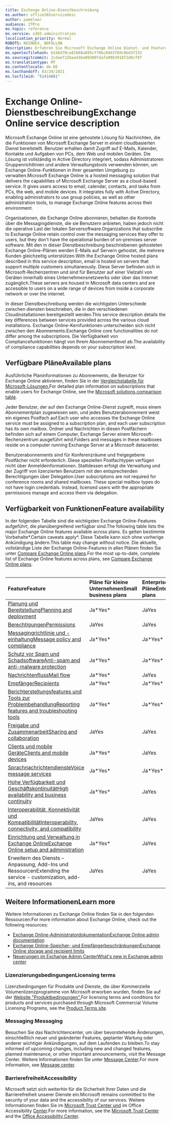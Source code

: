 ```yaml
---
title: Exchange Online-Dienstbeschreibung
ms.author: office365servicedesc
author: pamelaar
audience: ITPro
ms.topic: reference
ms.service: o365-administration
localization_priority: Normal
ROBOTS: NOINDEX, NOFOLLOW
description: Erfahren Sie Microsoft Exchange Online Dienst- und Featureverfügbarkeit in Microsoft 365- und Office 365-Plänen.
ms.openlocfilehash: b24bd70ce81b68a895cf70bc04d3f8dc0bd3f332
ms.sourcegitcommit: 2cdaef22baa43ba09300fdafa99b3918f2d8cf8f
ms.translationtype: MT
ms.contentlocale: de-DE
ms.lasthandoff: 03/29/2021
ms.locfileid: "51414881"
---
```

# <a name="exchange-online-service-description"></a><span data-ttu-id="21a19-103">Exchange Online-Dienstbeschreibung</span><span class="sxs-lookup"><span data-stu-id="21a19-103">Exchange Online service description</span></span>

<span data-ttu-id="21a19-p101">Microsoft Exchange Online ist eine gehostete Lösung für Nachrichten, die die Funktionen von Microsoft Exchange Server in einem cloudbasierten Dienst bereitstellt. Benutzer erhalten damit Zugriff auf E-Mails, Kalender, Kontakte und Aufgaben von PCs, dem Web und mobilen Geräten. Die Lösung ist vollständig in Active Directory integriert, sodass Administratoren Gruppenrichtlinien und andere Verwaltungstools verwenden können, um Exchange Online-Funktionen in ihrer gesamten Umgebung zu verwalten.</span><span class="sxs-lookup"><span data-stu-id="21a19-p101">Microsoft Exchange Online is a hosted messaging solution that delivers the capabilities of Microsoft Exchange Server as a cloud-based service. It gives users access to email, calendar, contacts, and tasks from PCs, the web, and mobile devices. It integrates fully with Active Directory, enabling administrators to use group policies, as well as other administration tools, to manage Exchange Online features across their environment.</span></span>
  
<span data-ttu-id="21a19-107">Organisationen, die Exchange Online abonnieren, behalten die Kontrolle über die Messagingdienste, die sie Benutzern anbieten, haben jedoch nicht die operative Last der lokalen Serversoftware.</span><span class="sxs-lookup"><span data-stu-id="21a19-107">Organizations that subscribe to Exchange Online retain control over the messaging services they offer to users, but they don't have the operational burden of on-premises server software.</span></span> <span data-ttu-id="21a19-108">Mit den in dieser Dienstbeschreibung beschriebenen gehosteten Exchange Online-Plänen werden E-Mails auf Servern gehostet, die mehrere Kunden gleichzeitig unterstützen.</span><span class="sxs-lookup"><span data-stu-id="21a19-108">With the Exchange Online hosted plans described in this service description, email is hosted on servers that support multiple customers simultaneously.</span></span> <span data-ttu-id="21a19-109">Diese Server befinden sich in Microsoft-Rechenzentren und sind für Benutzer auf einer Vielzahl von Geräten innerhalb eines Unternehmensnetzwerks oder über das Internet zugänglich.</span><span class="sxs-lookup"><span data-stu-id="21a19-109">These servers are housed in Microsoft data centers and are accessible to users on a wide range of devices from inside a corporate network or over the internet.</span></span>

<span data-ttu-id="21a19-110">In dieser Dienstbeschreibung werden die wichtigsten Unterschiede zwischen diensten beschrieben, die in den verschiedenen Cloudinstallationen bereitgestellt werden.</span><span class="sxs-lookup"><span data-stu-id="21a19-110">This service description details the key differences between services provided across the various cloud installations.</span></span> <span data-ttu-id="21a19-111">Exchange Online-Kernfunktionen unterscheiden sich nicht zwischen den Abonnements.</span><span class="sxs-lookup"><span data-stu-id="21a19-111">Exchange Online core functionalities do not differ among the subscriptions.</span></span> <span data-ttu-id="21a19-112">Die Verfügbarkeit von Compliancefunktionen hängt von Ihrem Abonnementlevel ab.</span><span class="sxs-lookup"><span data-stu-id="21a19-112">The availability of compliance capabilities depends on your subscription level.</span></span>
  
## <a name="available-plans"></a><span data-ttu-id="21a19-113">Verfügbare Pläne</span><span class="sxs-lookup"><span data-stu-id="21a19-113">Available plans</span></span>

<span data-ttu-id="21a19-114">Ausführliche Planinformationen zu Abonnements, die Benutzer für Exchange Online aktivieren, finden Sie in der [Vergleichstabelle für Microsoft-Lösungen.](https://go.microsoft.com/fwlink/?linkid=2139145)</span><span class="sxs-lookup"><span data-stu-id="21a19-114">For detailed plan information on subscriptions that enable users for Exchange Online, see the [Microsoft solutions comparison table](https://go.microsoft.com/fwlink/?linkid=2139145).</span></span>

<span data-ttu-id="21a19-115">Jeder Benutzer, der auf den Exchange Online-Dienst zugreift, muss einem Abonnementplan zugewiesen sein, und jedes Benutzerabonnement weist ein eigenes Postfach auf.</span><span class="sxs-lookup"><span data-stu-id="21a19-115">Each user who accesses the Exchange Online service must be assigned to a subscription plan, and each user subscription has its own mailbox.</span></span> <span data-ttu-id="21a19-116">Ordner und Nachrichten in diesen Postfächern befinden sich auf einem Computer, Exchange Server einem Microsoft-Rechenzentrum ausgeführt wird.</span><span class="sxs-lookup"><span data-stu-id="21a19-116">Folders and messages in these mailboxes reside on a computer running Exchange Server at a Microsoft datacenter.</span></span>
  
<span data-ttu-id="21a19-p105">Benutzerabonnements sind für Konferenzräume und freigegebene Postfächer nicht erforderlich. Diese speziellen Postfachtypen verfügen nicht über Anmeldeinformationen. Stattdessen erfolgt die Verwaltung und der Zugriff von lizenzierten Benutzern mit den entsprechenden Berechtigungen über Delegation.</span><span class="sxs-lookup"><span data-stu-id="21a19-p105">User subscriptions are not required for conference rooms and shared mailboxes. These special mailbox types do not have login credentials. Instead, licensed users with the appropriate permissions manage and access them via delegation.</span></span>

## <a name="feature-availability"></a><span data-ttu-id="21a19-120">Verfügbarkeit von Funktionen</span><span class="sxs-lookup"><span data-stu-id="21a19-120">Feature availability</span></span>

<span data-ttu-id="21a19-121">In der folgenden Tabelle sind die wichtigsten Exchange Online-Features aufgeführt, die planübergreifend verfügbar sind.</span><span class="sxs-lookup"><span data-stu-id="21a19-121">The following table lists the major Exchange Online features available across plans.</span></span> <span data-ttu-id="21a19-122">Es gelten bestimmte Vorbehalte\*.</span><span class="sxs-lookup"><span data-stu-id="21a19-122">Certain caveats apply\*.</span></span> <span data-ttu-id="21a19-123">Diese Tabelle kann sich ohne vorherige Ankündigung ändern.</span><span class="sxs-lookup"><span data-stu-id="21a19-123">This table may change without notice.</span></span> <span data-ttu-id="21a19-124">Die aktuelle, vollständige Liste der Exchange Online-Features in allen Plänen finden Sie unter [Compare Exchange Online plans](https://www.microsoft.com/microsoft-365/exchange/compare-microsoft-exchange-online-plans).</span><span class="sxs-lookup"><span data-stu-id="21a19-124">For the most up-to-date, complete list of Exchange Online features across plans, see [Compare Exchange Online plans](https://www.microsoft.com/microsoft-365/exchange/compare-microsoft-exchange-online-plans).</span></span><br><br>
  
| <span data-ttu-id="21a19-125">Feature</span><span class="sxs-lookup"><span data-stu-id="21a19-125">Feature</span></span> | <span data-ttu-id="21a19-126">Pläne für kleine Unternehmen</span><span class="sxs-lookup"><span data-stu-id="21a19-126">Small business plans</span></span> | <span data-ttu-id="21a19-127">Enterprise-Pläne</span><span class="sxs-lookup"><span data-stu-id="21a19-127">Enterprise plans</span></span> | <span data-ttu-id="21a19-128">Bildungspläne</span><span class="sxs-lookup"><span data-stu-id="21a19-128">Education plans</span></span> | <span data-ttu-id="21a19-129">GCC</span><span class="sxs-lookup"><span data-stu-id="21a19-129">GCC</span></span> | <span data-ttu-id="21a19-130">GCC – hoch</span><span class="sxs-lookup"><span data-stu-id="21a19-130">GCC-High</span></span> | <span data-ttu-id="21a19-131">DOD</span><span class="sxs-lookup"><span data-stu-id="21a19-131">DOD</span></span> | 
|:-----|:-----|:-----|:-----|:-----|:-----|:-----|
|[<span data-ttu-id="21a19-132">Planung und Bereitstellung</span><span class="sxs-lookup"><span data-stu-id="21a19-132">Planning and deployment</span></span>](planning-and-deployment.md)|<span data-ttu-id="21a19-133">Ja\*</span><span class="sxs-lookup"><span data-stu-id="21a19-133">Yes\*</span></span>|<span data-ttu-id="21a19-134">Ja</span><span class="sxs-lookup"><span data-stu-id="21a19-134">Yes</span></span>|<span data-ttu-id="21a19-135">Ja</span><span class="sxs-lookup"><span data-stu-id="21a19-135">Yes</span></span>|<span data-ttu-id="21a19-136">Ja</span><span class="sxs-lookup"><span data-stu-id="21a19-136">Yes</span></span>|<span data-ttu-id="21a19-137">Ja</span><span class="sxs-lookup"><span data-stu-id="21a19-137">Yes</span></span>|<span data-ttu-id="21a19-138">Ja</span><span class="sxs-lookup"><span data-stu-id="21a19-138">Yes</span></span>|
|[<span data-ttu-id="21a19-139">Berechtigungen</span><span class="sxs-lookup"><span data-stu-id="21a19-139">Permissions</span></span>](permissions.md)|<span data-ttu-id="21a19-140">Ja</span><span class="sxs-lookup"><span data-stu-id="21a19-140">Yes</span></span>|<span data-ttu-id="21a19-141">Ja</span><span class="sxs-lookup"><span data-stu-id="21a19-141">Yes</span></span>|<span data-ttu-id="21a19-142">Ja</span><span class="sxs-lookup"><span data-stu-id="21a19-142">Yes</span></span>|<span data-ttu-id="21a19-143">Ja</span><span class="sxs-lookup"><span data-stu-id="21a19-143">Yes</span></span>|<span data-ttu-id="21a19-144">Ja</span><span class="sxs-lookup"><span data-stu-id="21a19-144">Yes</span></span>|<span data-ttu-id="21a19-145">Ja</span><span class="sxs-lookup"><span data-stu-id="21a19-145">Yes</span></span>|
|[<span data-ttu-id="21a19-146">Messagingrichtlinie und -einhaltung</span><span class="sxs-lookup"><span data-stu-id="21a19-146">Message policy and compliance</span></span>](message-policy-and-compliance.md)|<span data-ttu-id="21a19-147">Ja\*</span><span class="sxs-lookup"><span data-stu-id="21a19-147">Yes\*</span></span>|<span data-ttu-id="21a19-148">Ja\*</span><span class="sxs-lookup"><span data-stu-id="21a19-148">Yes\*</span></span>|<span data-ttu-id="21a19-149">Ja</span><span class="sxs-lookup"><span data-stu-id="21a19-149">Yes</span></span>|<span data-ttu-id="21a19-150">Ja</span><span class="sxs-lookup"><span data-stu-id="21a19-150">Yes</span></span>|<span data-ttu-id="21a19-151">Ja</span><span class="sxs-lookup"><span data-stu-id="21a19-151">Yes</span></span>|<span data-ttu-id="21a19-152">Ja</span><span class="sxs-lookup"><span data-stu-id="21a19-152">Yes</span></span>|
|[<span data-ttu-id="21a19-153">Schutz vor Spam und Schadsoftware</span><span class="sxs-lookup"><span data-stu-id="21a19-153">Anti-spam and anti-malware protection</span></span>](anti-spam-and-anti-malware-protection.md)|<span data-ttu-id="21a19-154">Ja\*</span><span class="sxs-lookup"><span data-stu-id="21a19-154">Yes\*</span></span>|<span data-ttu-id="21a19-155">Ja\*</span><span class="sxs-lookup"><span data-stu-id="21a19-155">Yes\*</span></span>|<span data-ttu-id="21a19-156">Ja</span><span class="sxs-lookup"><span data-stu-id="21a19-156">Yes</span></span>|<span data-ttu-id="21a19-157">Ja</span><span class="sxs-lookup"><span data-stu-id="21a19-157">Yes</span></span>|<span data-ttu-id="21a19-158">Ja</span><span class="sxs-lookup"><span data-stu-id="21a19-158">Yes</span></span>|<span data-ttu-id="21a19-159">Ja</span><span class="sxs-lookup"><span data-stu-id="21a19-159">Yes</span></span>|
|[<span data-ttu-id="21a19-160">Nachrichtenfluss</span><span class="sxs-lookup"><span data-stu-id="21a19-160">Mail flow</span></span>](mail-flow.md)|<span data-ttu-id="21a19-161">Ja\*</span><span class="sxs-lookup"><span data-stu-id="21a19-161">Yes\*</span></span>|<span data-ttu-id="21a19-162">Ja</span><span class="sxs-lookup"><span data-stu-id="21a19-162">Yes</span></span>|<span data-ttu-id="21a19-163">Ja</span><span class="sxs-lookup"><span data-stu-id="21a19-163">Yes</span></span>|<span data-ttu-id="21a19-164">Ja</span><span class="sxs-lookup"><span data-stu-id="21a19-164">Yes</span></span>|<span data-ttu-id="21a19-165">Ja</span><span class="sxs-lookup"><span data-stu-id="21a19-165">Yes</span></span>|<span data-ttu-id="21a19-166">Ja</span><span class="sxs-lookup"><span data-stu-id="21a19-166">Yes</span></span>|
|[<span data-ttu-id="21a19-167">Empfänger</span><span class="sxs-lookup"><span data-stu-id="21a19-167">Recipients</span></span>](recipients.md)|<span data-ttu-id="21a19-168">Ja\*</span><span class="sxs-lookup"><span data-stu-id="21a19-168">Yes\*</span></span>|<span data-ttu-id="21a19-169">Ja\*</span><span class="sxs-lookup"><span data-stu-id="21a19-169">Yes\*</span></span>|<span data-ttu-id="21a19-170">Ja</span><span class="sxs-lookup"><span data-stu-id="21a19-170">Yes</span></span>|<span data-ttu-id="21a19-171">Ja</span><span class="sxs-lookup"><span data-stu-id="21a19-171">Yes</span></span>|<span data-ttu-id="21a19-172">Ja\*</span><span class="sxs-lookup"><span data-stu-id="21a19-172">Yes\*</span></span>|<span data-ttu-id="21a19-173">Ja\*</span><span class="sxs-lookup"><span data-stu-id="21a19-173">Yes\*</span></span>|
|[<span data-ttu-id="21a19-174">Berichterstellungsfeatures und Tools zur Problembehandlung</span><span class="sxs-lookup"><span data-stu-id="21a19-174">Reporting features and troubleshooting tools</span></span>](reporting-features-and-troubleshooting-tools.md)|<span data-ttu-id="21a19-175">Ja\*</span><span class="sxs-lookup"><span data-stu-id="21a19-175">Yes\*</span></span>|<span data-ttu-id="21a19-176">Ja\*</span><span class="sxs-lookup"><span data-stu-id="21a19-176">Yes\*</span></span>|<span data-ttu-id="21a19-177">Ja</span><span class="sxs-lookup"><span data-stu-id="21a19-177">Yes</span></span>|<span data-ttu-id="21a19-178">Ja</span><span class="sxs-lookup"><span data-stu-id="21a19-178">Yes</span></span>|<span data-ttu-id="21a19-179">Ja\*</span><span class="sxs-lookup"><span data-stu-id="21a19-179">Yes\*</span></span>|<span data-ttu-id="21a19-180">Ja\*</span><span class="sxs-lookup"><span data-stu-id="21a19-180">Yes\*</span></span>|
|[<span data-ttu-id="21a19-181">Freigabe und Zusammenarbeit</span><span class="sxs-lookup"><span data-stu-id="21a19-181">Sharing and collaboration</span></span>](sharing-and-collaboration.md)|<span data-ttu-id="21a19-182">Ja</span><span class="sxs-lookup"><span data-stu-id="21a19-182">Yes</span></span>|<span data-ttu-id="21a19-183">Ja</span><span class="sxs-lookup"><span data-stu-id="21a19-183">Yes</span></span>|<span data-ttu-id="21a19-184">Ja</span><span class="sxs-lookup"><span data-stu-id="21a19-184">Yes</span></span>|<span data-ttu-id="21a19-185">Ja</span><span class="sxs-lookup"><span data-stu-id="21a19-185">Yes</span></span>|<span data-ttu-id="21a19-186">Ja</span><span class="sxs-lookup"><span data-stu-id="21a19-186">Yes</span></span>|<span data-ttu-id="21a19-187">Ja</span><span class="sxs-lookup"><span data-stu-id="21a19-187">Yes</span></span>|
|[<span data-ttu-id="21a19-188">Clients und mobile Geräte</span><span class="sxs-lookup"><span data-stu-id="21a19-188">Clients and mobile devices</span></span>](clients-and-mobile-devices.md)|<span data-ttu-id="21a19-189">Ja\*</span><span class="sxs-lookup"><span data-stu-id="21a19-189">Yes\*</span></span>|<span data-ttu-id="21a19-190">Ja</span><span class="sxs-lookup"><span data-stu-id="21a19-190">Yes</span></span>|<span data-ttu-id="21a19-191">Ja</span><span class="sxs-lookup"><span data-stu-id="21a19-191">Yes</span></span>|<span data-ttu-id="21a19-192">Ja\*</span><span class="sxs-lookup"><span data-stu-id="21a19-192">Yes\*</span></span>|<span data-ttu-id="21a19-193">Ja\*</span><span class="sxs-lookup"><span data-stu-id="21a19-193">Yes\*</span></span>|<span data-ttu-id="21a19-194">Ja\*</span><span class="sxs-lookup"><span data-stu-id="21a19-194">Yes\*</span></span>|
|[<span data-ttu-id="21a19-195">Sprachnachrichtendienste</span><span class="sxs-lookup"><span data-stu-id="21a19-195">Voice message services</span></span>](voice-message-services.md)|<span data-ttu-id="21a19-196">Ja\*</span><span class="sxs-lookup"><span data-stu-id="21a19-196">Yes\*</span></span>|<span data-ttu-id="21a19-197">Ja\*</span><span class="sxs-lookup"><span data-stu-id="21a19-197">Yes\*</span></span>|<span data-ttu-id="21a19-198">Ja</span><span class="sxs-lookup"><span data-stu-id="21a19-198">Yes</span></span>|<span data-ttu-id="21a19-199">Nein\*</span><span class="sxs-lookup"><span data-stu-id="21a19-199">No\*</span></span>|<span data-ttu-id="21a19-200">Nein\*</span><span class="sxs-lookup"><span data-stu-id="21a19-200">No\*</span></span>|<span data-ttu-id="21a19-201">Nein\*</span><span class="sxs-lookup"><span data-stu-id="21a19-201">No\*</span></span>|
|[<span data-ttu-id="21a19-202">Hohe Verfügbarkeit und Geschäftskontinuität</span><span class="sxs-lookup"><span data-stu-id="21a19-202">High availability and business continuity</span></span>](high-availability-and-business-continuity.md)|<span data-ttu-id="21a19-203">Ja\*</span><span class="sxs-lookup"><span data-stu-id="21a19-203">Yes\*</span></span>|<span data-ttu-id="21a19-204">Ja</span><span class="sxs-lookup"><span data-stu-id="21a19-204">Yes</span></span>|<span data-ttu-id="21a19-205">Ja</span><span class="sxs-lookup"><span data-stu-id="21a19-205">Yes</span></span>|<span data-ttu-id="21a19-206">Ja</span><span class="sxs-lookup"><span data-stu-id="21a19-206">Yes</span></span>|<span data-ttu-id="21a19-207">Ja</span><span class="sxs-lookup"><span data-stu-id="21a19-207">Yes</span></span>|<span data-ttu-id="21a19-208">Ja</span><span class="sxs-lookup"><span data-stu-id="21a19-208">Yes</span></span>|
|[<span data-ttu-id="21a19-209">Interoperabilität, Konnektivität und Kompatibilität</span><span class="sxs-lookup"><span data-stu-id="21a19-209">Interoperability, connectivity, and compatibility</span></span>](interoperability-connectivity-and-compatibility.md)|<span data-ttu-id="21a19-210">Ja</span><span class="sxs-lookup"><span data-stu-id="21a19-210">Yes</span></span>|<span data-ttu-id="21a19-211">Ja</span><span class="sxs-lookup"><span data-stu-id="21a19-211">Yes</span></span>|<span data-ttu-id="21a19-212">Ja</span><span class="sxs-lookup"><span data-stu-id="21a19-212">Yes</span></span>|<span data-ttu-id="21a19-213">Ja</span><span class="sxs-lookup"><span data-stu-id="21a19-213">Yes</span></span>|<span data-ttu-id="21a19-214">Ja</span><span class="sxs-lookup"><span data-stu-id="21a19-214">Yes</span></span>|<span data-ttu-id="21a19-215">Ja</span><span class="sxs-lookup"><span data-stu-id="21a19-215">Yes</span></span>|
|[<span data-ttu-id="21a19-216">Einrichtung und Verwaltung in Exchange Online</span><span class="sxs-lookup"><span data-stu-id="21a19-216">Exchange Online setup and administration</span></span>](exchange-online-setup-and-administration.md)|<span data-ttu-id="21a19-217">Ja\*</span><span class="sxs-lookup"><span data-stu-id="21a19-217">Yes\*</span></span>|<span data-ttu-id="21a19-218">Ja</span><span class="sxs-lookup"><span data-stu-id="21a19-218">Yes</span></span>|<span data-ttu-id="21a19-219">Ja</span><span class="sxs-lookup"><span data-stu-id="21a19-219">Yes</span></span>|<span data-ttu-id="21a19-220">Ja</span><span class="sxs-lookup"><span data-stu-id="21a19-220">Yes</span></span>|<span data-ttu-id="21a19-221">Ja</span><span class="sxs-lookup"><span data-stu-id="21a19-221">Yes</span></span>|<span data-ttu-id="21a19-222">Ja\*</span><span class="sxs-lookup"><span data-stu-id="21a19-222">Yes\*</span></span>|
|<span data-ttu-id="21a19-223">Erweitern des Diensts – Anpassung, Add-Ins und Ressourcen</span><span class="sxs-lookup"><span data-stu-id="21a19-223">Extending the service - customization, add-ins, and resources</span></span>|<span data-ttu-id="21a19-224">Ja</span><span class="sxs-lookup"><span data-stu-id="21a19-224">Yes</span></span>|<span data-ttu-id="21a19-225">Ja</span><span class="sxs-lookup"><span data-stu-id="21a19-225">Yes</span></span>|<span data-ttu-id="21a19-226">Ja</span><span class="sxs-lookup"><span data-stu-id="21a19-226">Yes</span></span>|<span data-ttu-id="21a19-227">Ja</span><span class="sxs-lookup"><span data-stu-id="21a19-227">Yes</span></span>|<span data-ttu-id="21a19-228">Ja</span><span class="sxs-lookup"><span data-stu-id="21a19-228">Yes</span></span>|<span data-ttu-id="21a19-229">Ja</span><span class="sxs-lookup"><span data-stu-id="21a19-229">Yes</span></span>|

## <a name="learn-more"></a><span data-ttu-id="21a19-230">Weitere Informationen</span><span class="sxs-lookup"><span data-stu-id="21a19-230">Learn more</span></span>

<span data-ttu-id="21a19-231">Weitere Informationen zu Exchange Online finden Sie in den folgenden Ressourcen:</span><span class="sxs-lookup"><span data-stu-id="21a19-231">For more information about Exchange Online, check out the following resources:</span></span>

- [<span data-ttu-id="21a19-232">Exchange Online-Administratordokumentation</span><span class="sxs-lookup"><span data-stu-id="21a19-232">Exchange Online admin documentation</span></span>](/exchange/exchange-online)
- [<span data-ttu-id="21a19-233">Exchange Online-Speicher- und Empfängerbeschränkungen</span><span class="sxs-lookup"><span data-stu-id="21a19-233">Exchange Online storage and recipient limits</span></span>](exchange-online-limits.md)
- [<span data-ttu-id="21a19-234">Neuerungen im Exchange Admin Center</span><span class="sxs-lookup"><span data-stu-id="21a19-234">What's new in Exchange admin center</span></span>](/exchange/whats-new)

### <a name="licensing-terms"></a><span data-ttu-id="21a19-235">Lizenzierungsbedingungen</span><span class="sxs-lookup"><span data-stu-id="21a19-235">Licensing terms</span></span>

<span data-ttu-id="21a19-236">Lizenzbedingungen für Produkte und Dienste, die über Kommerzielle Volumenlizenzprogramme von Microsoft erworben wurden, finden Sie auf der [Website "Produktbedingungen".](https://www.microsoft.com/licensing/terms/)</span><span class="sxs-lookup"><span data-stu-id="21a19-236">For licensing terms and conditions for products and services purchased through Microsoft Commercial Volume Licensing Programs, see the [Product Terms site](https://www.microsoft.com/licensing/terms/).</span></span> 

### <a name="messaging"></a><span data-ttu-id="21a19-237">Messaging </span><span class="sxs-lookup"><span data-stu-id="21a19-237">Messaging</span></span>

<span data-ttu-id="21a19-238">Besuchen Sie das Nachrichtencenter, um über bevorstehende Änderungen, einschließlich neuer und geänderter Features, geplanter Wartung oder anderer wichtiger Ankündigungen, auf dem Laufenden zu bleiben.</span><span class="sxs-lookup"><span data-stu-id="21a19-238">To stay informed of upcoming changes, including new and changed features, planned maintenance, or other important announcements, visit the Message Center.</span></span> <span data-ttu-id="21a19-239">Weitere Informationen finden Sie unter [Message Center](/microsoft-365/admin/manage/message-center).</span><span class="sxs-lookup"><span data-stu-id="21a19-239">For more information, see [Message center](/microsoft-365/admin/manage/message-center).</span></span>

### <a name="accessibility"></a><span data-ttu-id="21a19-240">Barrierefreiheit</span><span class="sxs-lookup"><span data-stu-id="21a19-240">Accessibility</span></span>

<span data-ttu-id="21a19-241">Microsoft setzt sich weiterhin für die Sicherheit Ihrer Daten und die Barrierefreiheit unserer Dienste ein.</span><span class="sxs-lookup"><span data-stu-id="21a19-241">Microsoft remains committed to the security of your data and the accessibility of our services.</span></span> <span data-ttu-id="21a19-242">Weitere Informationen finden Sie im [Microsoft Trust Center und](https://www.microsoft.com/trust-center) im Office Accessibility [Center](https://support.office.com/article/ecab0fcf-d143-4fe8-a2ff-6cd596bddc6d).</span><span class="sxs-lookup"><span data-stu-id="21a19-242">For more information, see the [Microsoft Trust Center](https://www.microsoft.com/trust-center) and the [Office Accessibility Center](https://support.office.com/article/ecab0fcf-d143-4fe8-a2ff-6cd596bddc6d).</span></span>
